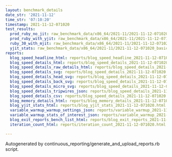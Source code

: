 ```yaml
---
layout: benchmark_details
date_str: '2021-11-12'
time_str: '07:10:20'
timestamp: 2021-11-12-071020
test_results:
  prod_ruby_no_jit: raw_benchmark_data/x86_64/2021-11/2021-11-12-071020_basic_benchmark_prod_ruby_no_jit.json
  prod_ruby_with_yjit: raw_benchmark_data/x86_64/2021-11/2021-11-12-071020_basic_benchmark_prod_ruby_with_yjit.json
  ruby_30_with_mjit: raw_benchmark_data/x86_64/2021-11/2021-11-12-071020_basic_benchmark_ruby_30_with_mjit.json
  yjit_stats: raw_benchmark_data/x86_64/2021-11/2021-11-12-071020_basic_benchmark_yjit_stats.json
reports:
  blog_speed_headline_html: reports/blog_speed_headline_2021-11-12-071020.html
  blog_speed_details_html: reports/blog_speed_details_2021-11-12-071020.html
  blog_speed_details_raw_details_html: reports/blog_speed_details_2021-11-12-071020.raw_details.html
  blog_speed_details_svg: reports/blog_speed_details_2021-11-12-071020.svg
  blog_speed_details_head_svg: reports/blog_speed_details_2021-11-12-071020.head.svg
  blog_speed_details_back_svg: reports/blog_speed_details_2021-11-12-071020.back.svg
  blog_speed_details_micro_svg: reports/blog_speed_details_2021-11-12-071020.micro.svg
  blog_speed_details_tripwires_json: reports/blog_speed_details_2021-11-12-071020.tripwires.json
  blog_speed_details_csv: reports/blog_speed_details_2021-11-12-071020.csv
  blog_memory_details_html: reports/blog_memory_details_2021-11-12-071020.html
  blog_yjit_stats_html: reports/blog_yjit_stats_2021-11-12-071020.html
  variable_warmup_warmup_settings_json: reports/variable_warmup_2021-11-12-071020.warmup_settings.json
  variable_warmup_stats_of_interest_json: reports/variable_warmup_2021-11-12-071020.stats_of_interest.json
  blog_exit_reports_bench_list_html: reports/blog_exit_reports_2021-11-12-071020.bench_list.html
  iteration_count_html: reports/iteration_count_2021-11-12-071020.html

---
```

Autogenerated by continuous_reporting/generate_and_upload_reports.rb script.
